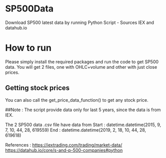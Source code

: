 # SP500Data
Download SP500 latest data by running Python Script - Sources IEX and datahub.io

# How to run
Please simply install the required packages and run the code to get SP500 data. You will get 2 files, one with OHLC+volume and other with just close prices.

## Getting stock prices
You can also call the get_price_data_function() to get any stock price.

##Note : The script provide data only for last 5 years, since the data is from IEX.

The 2 SP500 data .csv file have data from 
Start : datetime.datetime(2015, 9, 7, 10, 44, 28, 619559) 
End : datetime.datetime(2019, 2, 18, 10, 44, 28, 619618)

References : 
https://iextrading.com/trading/market-data/
https://datahub.io/core/s-and-p-500-companies#python
